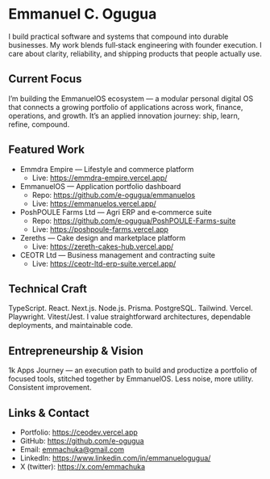 # Emmanuel C. Ogugua

I build practical software and systems that compound into durable businesses. My work blends full‑stack engineering with founder execution. I care about clarity, reliability, and shipping products that people actually use.

## Current Focus
I’m building the EmmanuelOS ecosystem — a modular personal digital OS that connects a growing portfolio of applications across work, finance, operations, and growth. It’s an applied innovation journey: ship, learn, refine, compound.

## Featured Work
- Emmdra Empire — Lifestyle and commerce platform
  - Live: https://emmdra-empire.vercel.app/
- EmmanuelOS — Application portfolio dashboard
  - Repo: https://github.com/e-ogugua/emmanuelos
  - Live: https://emmanuelos.vercel.app/
- PoshPOULE Farms Ltd — Agri ERP and e‑commerce suite
  - Repo: https://github.com/e-ogugua/PoshPOULE-Farms-suite
  - Live: https://poshpoule-farms.vercel.app
- Zereths — Cake design and marketplace platform
  - Live: https://zereth-cakes-hub.vercel.app/
- CEOTR Ltd — Business management and contracting suite
  - Live: https://ceotr-ltd-erp-suite.vercel.app/

## Technical Craft
TypeScript. React. Next.js. Node.js. Prisma. PostgreSQL. Tailwind. Vercel. Playwright. Vitest/Jest. I value straightforward architectures, dependable deployments, and maintainable code.

## Entrepreneurship & Vision
1k Apps Journey — an execution path to build and productize a portfolio of focused tools, stitched together by EmmanuelOS. Less noise, more utility. Consistent improvement.

## Links & Contact
- Portfolio: https://ceodev.vercel.app
- GitHub: https://github.com/e-ogugua
- Email: emmachuka@gmail.com
- LinkedIn: https://www.linkedin.com/in/emmanuelogugua/
- X (twitter): https://x.com/emmachuka

